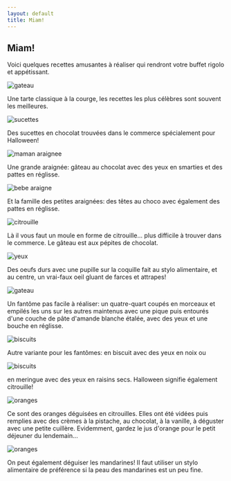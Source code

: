 ```yaml
---
layout: default
title: Miam!
---
```


## Miam!

Voici quelques recettes amusantes à réaliser qui rendront votre buffet rigolo et appétissant.

![gateau](/assets/images/pages/gateautoile.png)

Une tarte classique à la courge, les recettes les plus célèbres sont souvent les meilleures.

![sucettes](/assets/images/pages/sucettes.png)

Des sucettes en chocolat trouvées dans le commerce spécialement pour Halloween!

![maman araignee](/assets/images/pages/mamanaraignee.png)

Une grande araignée: gâteau au chocolat avec des yeux en smarties et des pattes en réglisse.

![bebe araigne](/assets/images/pages/bebearaignee.png)

Et la famille des petites araignées: des têtes au choco avec également des pattes en réglisse.

![citrouille](/assets/images/pages/citrouille.png)

Là il vous faut un moule en forme de citrouille... plus difficile à trouver dans le commerce. Le gâteau est aux pépites de chocolat.

![yeux](/assets/images/pages/yeux2.png)

Des oeufs durs avec une pupille sur la coquille fait au stylo alimentaire, et au centre, un vrai-faux oeil gluant de farces et attrapes!

![gateau](/assets/images/pages/fantomegateau.png)

Un fantôme pas facile à réaliser: un quatre-quart coupés en morceaux et empilés les uns sur les autres maintenus avec une pique puis entourés d'une couche de pâte d'amande blanche étalée, avec des yeux et une bouche en réglisse.

![biscuits](/assets/images/pages/fantomesbiscuits.png)

Autre variante pour les fantômes: en biscuit avec des yeux en noix ou

![biscuits](/assets/images/pages/fantomes.png)

en meringue avec des yeux en raisins secs.
Halloween signifie également citrouille!

![oranges](/assets/images/pages/oranges2.png)

Ce sont des oranges déguisées en citrouilles. Elles ont été vidées puis remplies avec des crèmes à la pistache, au chocolat, à la vanille, à déguster avec une petite cuillère. Evidemment, gardez le jus d'orange pour le petit déjeuner du lendemain...

![oranges](/assets/images/pages/oranges.png)

On peut également déguiser les mandarines! Il faut utiliser un stylo alimentaire de préférence si la peau des mandarines est un peu fine.
